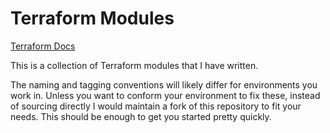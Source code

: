 # Terraform Modules

[Terraform Docs](https://www.terraform.io/docs/index.html)

This is a collection of Terraform modules that I have written.

The naming and tagging conventions will likely differ for environments you work in. 
Unless you want to conform your environment to fix these, instead of sourcing directly 
I would maintain a fork of this repository to fit your needs. This should be enough 
to get you started pretty quickly. 